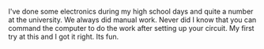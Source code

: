 I've done some electronics during my high school days and quite a number at the university.
We always did manual work.
Never did I know that you can command the computer to do the work after setting up your circuit.
My first try at this and I got it right.
Its fun.
